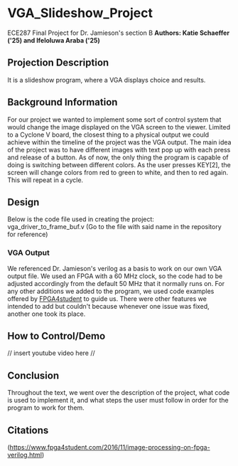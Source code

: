 # VGA_Slideshow_Project
ECE287 Final Project for Dr. Jamieson's section B 
<b> Authors: Katie Schaeffer ('25) and Ifeloluwa Araba ('25)</b>
## Projection Description
It is a slideshow program, where a VGA displays choice and results.
## Background Information
For our project we wanted to implement some sort of control system that would change the image displayed on the VGA screen to the viewer.  Limited to a Cyclone V board, the closest thing to a physical output we could achieve within the timeline of the project was the VGA output.  The main idea of the project was to have different images with text pop up with each press and release of a button.  As of now, the only thing the program is capable of doing is switching between different colors. As the user presses KEY[2], the screen will change colors from red to green to white, and then to red again.  This will repeat in a cycle.

## Design
Below is the code file used in creating the project:
vga_driver_to_frame_buf.v
(Go to the file with said name in the repository for reference)

### VGA Output
We referenced Dr. Jamieson's verilog as a basis to work on our own VGA output file.  We used an FPGA with a 60 MHz clock, so the code had to be adjusted accordingly from the default 50 MHz that it normally runs on.  For any other additions we added to the program, we used code examples offered by [FPGA4student](https://www.fpga4student.com/2016/11/image-processing-on-fpga-verilog.html) to guide us.  There were other features we intended to add but couldn't because whenever one issue was fixed, another one took its place.

## How to Control/Demo
// insert youtube video here //
## Conclusion
Throughout the text, we went over the description of the project, what code is used to implement it, and what steps the user must follow in order for the program to work for them.
## Citations
(https://www.fpga4student.com/2016/11/image-processing-on-fpga-verilog.html)
 
